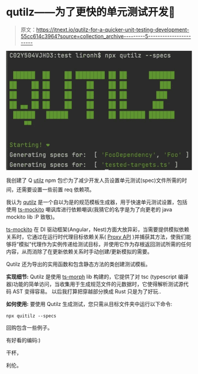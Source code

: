 # qutilz——为了更快的单元测试开发🚀

> 原文：<https://itnext.io/qutilz-for-a-quicker-unit-testing-development-55cc614c3964?source=collection_archive---------5----------------------->

![](img/5cd295d6912072e12312c2fc610dc26f.png)

我创建了 Q [utilz](https://www.npmjs.com/package/qutilz) npm 包📦为了减少开发人员设置单元测试(spec)文件所需的时间，还需要设置一些前置 req 依赖项。

我认为 [qutilz](https://www.npmjs.com/package/qutilz) 是一个自以为是的规范模板生成器，用于快速单元测试设置，包括使用 [ts-mockito](https://github.com/NagRock/ts-mockito) 嘲讽库进行依赖嘲讽(我猜它的名字是为了向更老的 java mockito lib :P 致敬)。

[ts-mockito](https://github.com/NagRock/ts-mockito) 在 DI 驱动框架(Angular，Nest)方面大放异彩，当需要提供模拟依赖关系时，它通过在运行时代理目标依赖关系( [Proxy API](https://developer.mozilla.org/en-US/docs/Web/JavaScript/Reference/Global_Objects/Proxy) )并捕获其方法，使我们能够将“模拟”代理作为实例传递给测试目标，并使用它作为存根返回测试所需的任何内容，从而消除了在更新依赖关系时手动创建/更新模拟的需要。

Qutilz 还为导出的实用函数和包含静态方法的类创建测试模板。

**实现细节:** Qutilz 是使用 [ts-morph](https://github.com/dsherret/ts-morph) lib 构建的，它提供了对 tsc (typescript 编译器)功能的简单访问，当收集用于生成规范文件的元数据时，它使得解析测试源代码 AST 变得容易。
以后我打算把穿越部分换成 Rust 只是为了好玩..

**如何使用:**
要使用 Qutilz 生成测试，您只需从目标文件夹中运行以下命令:

```
npx quitilz --specs
```

回购包含一些例子。

有好看的编码:)

干杯，

利伦。